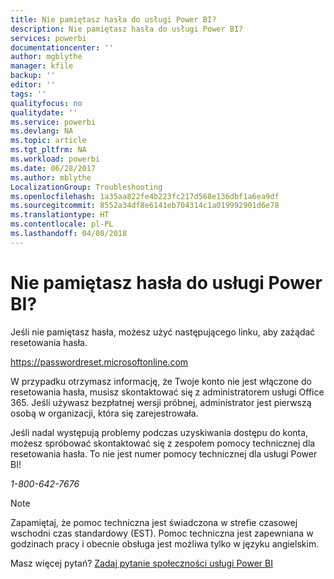 ```yaml
---
title: Nie pamiętasz hasła do usługi Power BI?
description: Nie pamiętasz hasła do usługi Power BI?
services: powerbi
documentationcenter: ''
author: mgblythe
manager: kfile
backup: ''
editor: ''
tags: ''
qualityfocus: no
qualitydate: ''
ms.service: powerbi
ms.devlang: NA
ms.topic: article
ms.tgt_pltfrm: NA
ms.workload: powerbi
ms.date: 06/28/2017
ms.author: mblythe
LocalizationGroup: Troubleshooting
ms.openlocfilehash: 1a35aa822fe4b223fc217d568e136dbf1a6ea9df
ms.sourcegitcommit: 8552a34df8e6141eb704314c1a019992901d6e78
ms.translationtype: HT
ms.contentlocale: pl-PL
ms.lasthandoff: 04/08/2018
---
```

# <a name="forgot-your-password-for-power-bi"></a>Nie pamiętasz hasła do usługi Power BI?
Jeśli nie pamiętasz hasła, możesz użyć następującego linku, aby zażądać resetowania hasła.

<https://passwordreset.microsoftonline.com>

W przypadku otrzymasz informację, że Twoje konto nie jest włączone do resetowania hasła, musisz skontaktować się z administratorem usługi Office 365. Jeśli używasz bezpłatnej wersji próbnej, administrator jest pierwszą osobą w organizacji, która się zarejestrowała.

Jeśli nadal występują problemy podczas uzyskiwania dostępu do konta, możesz spróbować skontaktować się z zespołem pomocy technicznej dla resetowania hasła. To nie jest numer pomocy technicznej dla usługi Power BI!

*1-800-642-7676*

> [!NOTE]
> Zapamiętaj, że pomoc techniczna jest świadczona w strefie czasowej wschodni czas standardowy (EST). Pomoc techniczna jest zapewniana w godzinach pracy i obecnie obsługa jest możliwa tylko w języku angielskim.
> 
> 

Masz więcej pytań? [Zadaj pytanie społeczności usługi Power BI](http://community.powerbi.com/)

